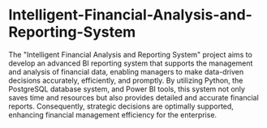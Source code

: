 # Intelligent-Financial-Analysis-and-Reporting-System

The "Intelligent Financial Analysis and Reporting System" project aims to develop an advanced BI reporting system that supports the management and analysis of financial data, enabling managers to make data-driven decisions accurately, efficiently, and promptly. By utilizing Python, the PostgreSQL database system, and Power BI tools, this system not only saves time and resources but also provides detailed and accurate financial reports. Consequently, strategic decisions are optimally supported, enhancing financial management efficiency for the enterprise.
